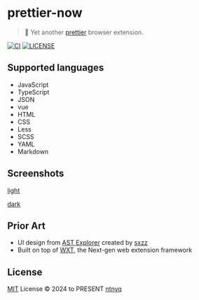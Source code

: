 # prettier-now

> :hammer: Yet another [prettier](https://prettier.io) browser extension.

[![CI](https://github.com/ntnyq/prettier-now/workflows/CI/badge.svg)](https://github.com/ntnyq/prettier-now/actions)
[![LICENSE](https://img.shields.io/github/license/ntnyq/prettier-now.svg)](https://github.com/ntnyq/prettier-now/blob/main/LICENSE)

## Supported languages

- JavaScript
- TypeScript
- JSON
- vue
- HTML
- CSS
- Less
- SCSS
- YAML
- Markdown

## Screenshots

[light](./screenshots/light.png)

[dark](./screenshots/dark.png)

## Prior Art

- UI design from [AST Explorer](https://ast.sxzz.moe) created by [sxzz](https://github.com/sxzz)
- Built on top of [WXT](https://wxt.dev), the Next-gen web extension framework

## License

[MIT](./LICENSE) License © 2024 to PRESENT [ntnyq](https://github.com/ntnyq)
